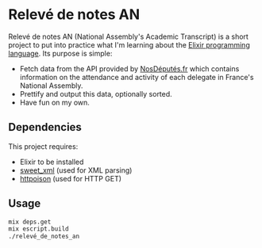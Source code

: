 # Relevé de notes AN

Relevé de notes AN (National Assembly's Academic Transcript)
is a short project to put into practice what I'm learning about the [Elixir programming language](http://elixir-lang.org/).
Its purpose is simple:

 * Fetch data from the API provided by [NosDéputés.fr](https://www.nosdeputes.fr) which contains information on the attendance and activity of each delegate in France's National Assembly.
 * Prettify and output this data, optionally sorted.
 * Have fun on my own.

## Dependencies

This project requires:

 * Elixir to be installed
 * [sweet_xml](https://hex.pm/packages/sweet_xml) (used for XML parsing)
 * [httpoison](https://github.com/edgurgel/httpoison) (used for HTTP GET)

## Usage

```sh
mix deps.get
mix escript.build
./relevé_de_notes_an
```

